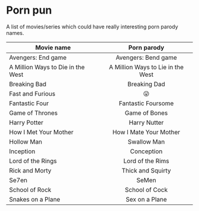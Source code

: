 # Porn pun

A list of movies/series which could have really interesting porn parody names.

| Movie name      |  Porn parody  |
|-----------------|:-------------:|
| Avengers: End game | Avengers: Bend game |
| A Million Ways to Die in the West | A Million Ways to Lie in the West |
| Breaking Bad | Breaking Dad |
| Fast and Furious | :stuck_out_tongue_winking_eye: |
| Fantastic Four | Fantastic Foursome
| Game of Thrones | Game of Bones |
| Harry Potter | Harry Nutter |
| How I Met Your Mother | How I Mate Your Mother |
| Hollow Man      | Swallow Man   |
| Inception       | Conception    |
| Lord of the Rings | Lord of the Rims |
| Rick and Morty | Thick and Squirty |
| Se7en | SeMen |
| School of Rock | School of Cock |
| Snakes on a Plane | Sex on a Plane |
